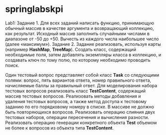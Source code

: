 # springlabskpi
Lab1:
Задание 1. Для всех заданий написать функцию, принимающую обычный массив в качестве аргумента и возвращающий коллекцию, как результат. Исходный массив заполнить случайными числами в диапазоне от -50 до +50. Вычесть из каждого числа наибольшее число (далее «максимум»).
Задание 2.</b> Задание реализовать, используя карты (например <b>HashMap</b>, <b>TreeMap</b>). Создать класс, содержащий необходимые поля, затем добавлять экземпляры класса в коллекцию, и создавать ключ по тому полю, по которому необходимо проводить поиск.</p>
    <p>Один тестовый вопрос представляет собой класс <b>Task</b> со следующими полями: вопрос, пять вариантов ответа, номер правильного ответа, начисляемые баллы за правильный ответ. Для моделирования набора тестовых вопросов реализовать класс <b>TestContent</b>, содержащий массив тестовых вопросов. Реализовать методы добавления и удаления тестовых вопросов, а также метод доступа к тестовому заданию по его порядковому номеру в списке. В массиве не должно быть повторяющихся вопросов. Реализовать операцию слияния двух тестовых наборов, операции пересечения и вычисления разности. Реализовать операцию генерации конкретного объекта <b>Test</b> объемом не более к вопросов из объекта типа <b>TestContent</b>.</p>